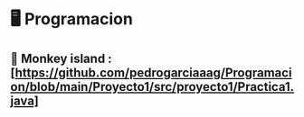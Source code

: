 # 🖥️ Programacion

## 🐒 Monkey island : [https://github.com/pedrogarciaaag/Programacion/blob/main/Proyecto1/src/proyecto1/Practica1.java]
